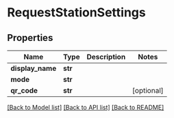 # RequestStationSettings

## Properties
Name | Type | Description | Notes
------------ | ------------- | ------------- | -------------
**display_name** | **str** |  | 
**mode** | **str** |  | 
**qr_code** | **str** |  | [optional] 

[[Back to Model list]](../README.md#documentation-for-models) [[Back to API list]](../README.md#documentation-for-api-endpoints) [[Back to README]](../README.md)


